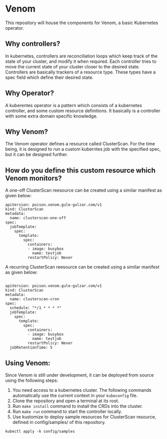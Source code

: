# Venom
This repository will house the components for Venom, a basic Kubernetes operator.

## Why controllers?

In kubernetes, controllers are reconciliation loops which keep track of the state of your cluster, and modify it when required. Each controller tries to move the current state of your cluster closer to the desired state.  
Controllers are basically trackers of a resource type. These types have a spec field which define their desired state. 

## Why Operator?

A kuberentes operator is a pattern which consists of a kubernetes controller, and some custom resource definitions. It basically is a controller with some extra domain specific knowledge. 

## Why Venom?

The Venom operator defines a resource called ClusterScan. For the time being, it is designed to run a custom kuberntes job with the specified spec, but it can be designed further. 

## How do you define this custom resource which Venom monitors?


A one-off ClusterScan reesource can be created using a similar manifest as given below:

```
apiVersion: poison.venom.gule-gulzar.com/v1
kind: ClusterScan
metadata:
  name: clusterscan-one-off
spec:
  jobTemplate:
    spec:
      template:
        spec:
          containers:
          - image: busybox
            name: testjob
          restartPolicy: Never

```

A recurring ClusterScan reesource can be created using a similar manifest as given below:

```

apiVersion: poison.venom.gule-gulzar.com/v1
kind: ClusterScan
metadata:
  name: clusterscan-cron
spec:
  schedule: "*/1 * * * *"
  jobTemplate:
    spec:
      template:
        spec:
          containers:
          - image: busybox
            name: testjob
          restartPolicy: Never
  jobRetentionTime: 5

```


## Using Venom:

Since Venom is still under development, it can be deployed from source using the following steps:

1. You need access to a kubernetes cluster. The following commands automatically use the current context in your `kubeconfig` file.
2. Clone the repository and open a terminal at its root.
3. Run `make install` command to install the CRDs into the cluster.
4. Run `make run` command to start the controller locally.
5. Use kustomize to deploy sample resources for ClusterScan resource, defined in config/samples/ of this repository. 
```
kubectl apply -k config/samples
```
<!-- 
### Using operator image from docker hub

Instead of `make run`, the deployed image for the operator from docker hub can also be used -->


<!-- 
## Steps I followed

1. Created a clean kubernetes cluster with `minikube start`
2. Downloaded kubebuilder using 


```
curl -L -o kubebuilder "https://go.kubebuilder.io/dl/latest/$(go env GOOS)/$(go env GOARCH)"
```


3. Change permission to allow execution with `chmod +x kubebuilder`
4. Move it to `/usr/local/bin/` folder with `mv kubebuilder /usr/local/bin/`. I had to use `sudo`.
5. Initilize go mod with `go mod init github.com/adorigi/venom`
6. Scaffold the operator using the following command

```
kubebuilder init --domain venom.gule-gulzar.com --repo github.com/adorigi/venom
```

7. Initilize the new api as follows:

```
kubebuilder create api --group poison --version v1 --kind ClusterScan
```

## useful coommnads

- kubectl proxy --port=8080   -> curl localhost:8080/apis
- kubebuilder create api --group ___ --version v1 --kind ClusterScan

 -->

